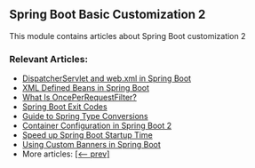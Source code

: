 ## Spring Boot Basic Customization 2

This module contains articles about Spring Boot customization 2

### Relevant Articles:

 - [DispatcherServlet and web.xml in Spring Boot](https://www.baeldung.com/spring-boot-dispatcherservlet-web-xml)
 - [XML Defined Beans in Spring Boot](https://www.baeldung.com/spring-boot-xml-beans)
 - [What Is OncePerRequestFilter?](https://www.baeldung.com/spring-onceperrequestfilter)
 - [Spring Boot Exit Codes](https://www.baeldung.com/spring-boot-exit-codes)
 - [Guide to Spring Type Conversions](https://www.baeldung.com/spring-type-conversions)
 - [Container Configuration in Spring Boot 2](https://www.baeldung.com/embeddedservletcontainercustomizer-configurableembeddedservletcontainer-spring-boot)
 - [Speed up Spring Boot Startup Time](https://www.baeldung.com/spring-boot-startup-speed)
 - [Using Custom Banners in Spring Boot](https://www.baeldung.com/spring-boot-custom-banners)
 - More articles: [[<-- prev]](/spring-boot-modules/spring-boot-basic-customization)